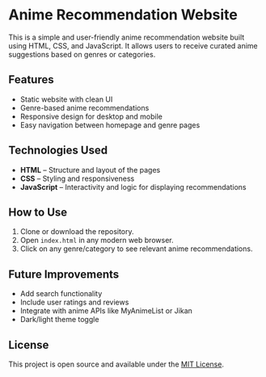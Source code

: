 # Anime Recommendation Website

This is a simple and user-friendly anime recommendation website built using HTML, CSS, and JavaScript. It allows users to receive curated anime suggestions based on genres or categories.

## Features

- Static website with clean UI
- Genre-based anime recommendations
- Responsive design for desktop and mobile
- Easy navigation between homepage and genre pages

## Technologies Used

- **HTML** – Structure and layout of the pages
- **CSS** – Styling and responsiveness
- **JavaScript** – Interactivity and logic for displaying recommendations


## How to Use

1. Clone or download the repository.
2. Open `index.html` in any modern web browser.
3. Click on any genre/category to see relevant anime recommendations.

## Future Improvements

- Add search functionality
- Include user ratings and reviews
- Integrate with anime APIs like MyAnimeList or Jikan
- Dark/light theme toggle

## License

This project is open source and available under the [MIT License](LICENSE).
